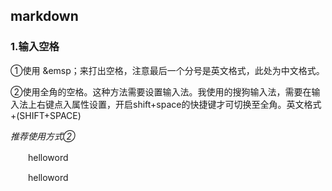 ## markdown

### 1.输入空格

①使用 &emsp；来打出空格，注意最后一个分号是英文格式，此处为中文格式。

②使用全角的空格。这种方法需要设置输入法。我使用的搜狗输入法，需要在输入法上右键点入属性设置，开启shift+space的快捷键才可切换至全角。英文格式+(SHIFT+SPACE)

*推荐使用方式②*

　　helloword

&emsp;&emsp;helloword



